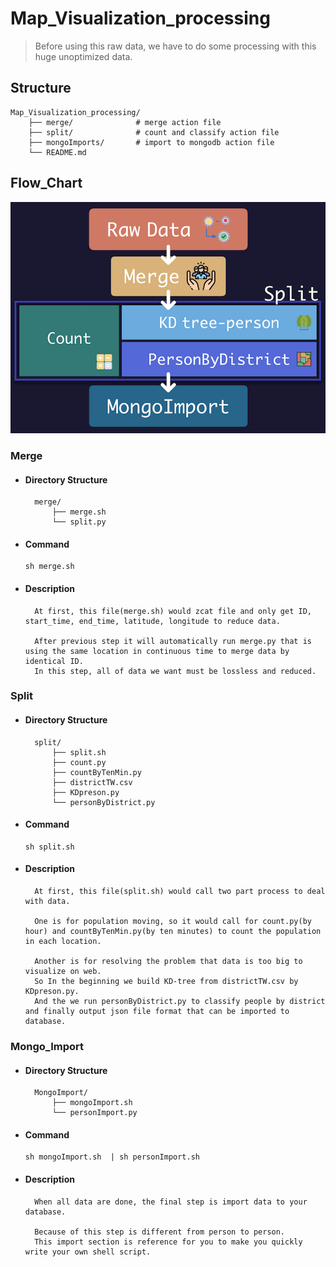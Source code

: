 # Map_Visualization_processing

> Before using this raw data, we have to do some processing with this huge unoptimized data.

## Structure

    Map_Visualization_processing/
        ├── merge/              # merge action file
        ├── split/              # count and classify action file
        ├── mongoImports/       # import to mongodb action file
        └── README.md           

## Flow_Chart 
![Flow Chart](/img/Flow_Chart.png)

### Merge

- #### Directory Structure

        merge/
            ├── merge.sh   
            └── split.py

- #### Command

    ```console
    sh merge.sh
    ```
    
- #### Description

        At first, this file(merge.sh) would zcat file and only get ID, start_time, end_time, latitude, longitude to reduce data.
        
        After previous step it will automatically run merge.py that is using the same location in continuous time to merge data by identical ID. 
        In this step, all of data we want must be lossless and reduced.
    
### Split

- #### Directory Structure

        split/
            ├── split.sh  
            ├── count.py     
            ├── countByTenMin.py   
            ├── districtTW.csv
            ├── KDpreson.py   
            └── personByDistrict.py

- #### Command

    ```console
    sh split.sh
    ```
    
- #### Description

        At first, this file(split.sh) would call two part process to deal with data.
        
        One is for population moving, so it would call for count.py(by hour) and countByTenMin.py(by ten minutes) to count the population in each location.
        
        Another is for resolving the problem that data is too big to visualize on web.
        So In the beginning we build KD-tree from districtTW.csv by KDpreson.py.
        And the we run personByDistrict.py to classify people by district and finally output json file format that can be imported to database.
        
### Mongo_Import

- #### Directory Structure

        MongoImport/
            ├── mongoImport.sh   
            └── personImport.py

- #### Command

    ```console
    sh mongoImport.sh  | sh personImport.sh
    ```
    
- #### Description

        When all data are done, the final step is import data to your database. 
        
        Because of this step is different from person to person.
        This import section is reference for you to make you quickly write your own shell script.
        
        